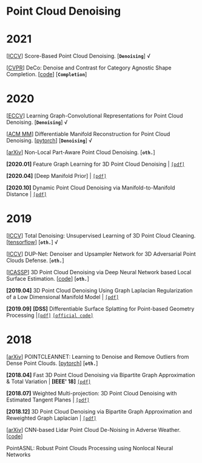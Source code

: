 # Point Cloud Denoising

# 2021

[[ICCV](https://arxiv.org/abs/2107.10981)] Score-Based Point Cloud Denoising. [**`Denoising`**] √

[[CVPR](https://arxiv.org/abs/2103.16671)] DeCo: Denoise and Contrast for Category Agnostic Shape Completion. [[code](https://github.com/antoalli/Deco)] [**`Completion`**] 



# 2020

[[ECCV](https://arxiv.org/abs/2007.02578)] Learning Graph-Convolutional Representations for Point Cloud Denoising. [**`Denoising`**] √

[[ACM MM](https://arxiv.org/pdf/2007.13551.pdf)] Differentiable Manifold Reconstruction for Point Cloud Denoising. [[pytorch](https://github.com/luost26/DMRDenoise)] [**`Denoising`**] √

[[arXiv](https://arxiv.org/pdf/2003.06631.pdf)] Non-Local Part-Aware Point Cloud Denoising. [**`oth.`**] 

**[2020.01]** Feature Graph Learning for 3D Point Cloud Denoising  | [`[pdf]`](https://arxiv.org/pdf/1907.09138.pdf)

**[2020.04]** [Deep Manifold Prior] | [`[pdf]`](https://arxiv.org/pdf/2004.04242.pdf)

**[2020.10]** Dynamic Point Cloud Denoising via Manifold-to-Manifold Distance | [`[pdf]`](https://arxiv.org/pdf/2003.08355.pdf) 



# 2019

[[ICCV](http://openaccess.thecvf.com/content_ICCV_2019/papers/Hermosilla_Total_Denoising_Unsupervised_Learning_of_3D_Point_Cloud_Cleaning_ICCV_2019_paper.pdf)] Total Denoising: Unsupervised Learning of 3D Point Cloud Cleaning. [[tensorflow](https://github.com/phermosilla/TotalDenoising)] [**`oth.`**] √

[[ICCV](https://arxiv.org/abs/1812.11017)] DUP-Net: Denoiser and Upsampler Network for 3D Adversarial Point Clouds Defense. [**`oth.`**] 

[[ICASSP](https://arxiv.org/abs/1904.04427)] 3D Point Cloud Denoising via Deep Neural Network based Local Surface Estimation. [[code](https://github.com/chaojingduan/Neural-Projection)] [**`oth.`**]

**[2019.04]** 3D Point Cloud Denoising Using Graph Laplacian Regularization of a Low Dimensional Manifold Model | [`[pdf]`](https://arxiv.org/pdf/1803.07252.pdf)

**[2019.09]** **[DSS]** Differentiable Surface Splatting for Point-based Geometry Processing |[`[pdf]`](https://arxiv.org/pdf/1906.04173.pdf) [`[official code]`](https://github.com/yifita/DSS)



# 2018

 [[arXiv](https://arxiv.org/abs/1901.01060)] POINTCLEANNET: Learning to Denoise and Remove Outliers from Dense Point Clouds. [[pytorch](https://github.com/mrakotosaon/pointcleannet)] [**`oth.`**] 

**[2018.04]** Fast 3D Point Cloud Denoising via Bipartite Graph Approximation & Total Variation | **[IEEE' 18]** [`[pdf]`](https://arxiv.org/pdf/1804.10831.pdf)

**[2018.07]** Weighted Multi-projection: 3D Point Cloud Denoising with Estimated Tangent Planes | [`[pdf]`](https://arxiv.org/pdf/1807.00253.pdf)

**[2018.12]** 3D Point Cloud Denoising via Bipartite Graph Approximation and Reweighted Graph Laplacian | [`[pdf]`](https://arxiv.org/pdf/1812.07711.pdf)



 [[arXiv](https://arxiv.org/abs/1912.03874)] CNN-based Lidar Point Cloud De-Noising in Adverse Weather. [[code](https://github.com/rheinzler/PointCloudDeNoising)]

PointASNL: Robust Point Clouds Processing using  Nonlocal Neural Networks 
